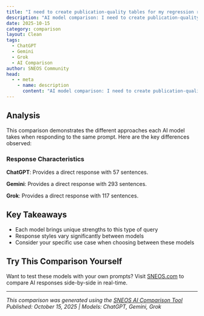```yaml
---
title: "I need to create publication-quality tables for my regression results. Help me: 1) Use stargazer"
description: "AI model comparison: I need to create publication-quality tables for my regression results. Help me: 1) Use stargazer..."
date: 2025-10-15
category: comparison
layout: Clean
tags:
  - ChatGPT
  - Gemini
  - Grok
  - AI Comparison
author: SNEOS Community
head:
  - - meta
    - name: description
      content: "AI model comparison: I need to create publication-quality tables for my regression results. Help me: 1) Use stargazer..."
---
```


<ChatComparison
  title="I need to create publication-quality tables for my regression results. Help me: 1) Use stargazer"
  prompt="I need to create publication-quality tables for my regression results. Help me: 1) Use stargazer"
  :responses='{"ChatGPT": "Certainly! The \u0060stargazer\u0060 package in R is a great tool for creating publication-quality tables for regression results and other statistical outputs. Below is a step-by-step guide on how to use \u0060stargazer\u0060 to create tables for regression results.\n\n### Step 1: Install and Load the \u0060stargazer\u0060 Package\nIf you haven\u0027t already installed the \u0060stargazer\u0060 package, you can do so by running the following command:\n\u0060\u0060\u0060R\ninstall.packages(\u0022stargazer\u0022)\n\u0060\u0060\u0060\n\nLoad the package in your R session:\n\u0060\u0060\u0060R\nlibrary(stargazer)\n\u0060\u0060\u0060\n\n### Step 2: Fit Your Regression Model\nFit your regression model using either the \u0060lm()\u0060 function for linear models or \u0060glm()\u0060 for generalized linear models. Here\u2019s an example of fitting a linear regression model:\n\u0060\u0060\u0060R\n# Example dataset\ndata(mtcars)\n\n# Fit a linear model\nmodel1 \u003C- lm(mpg ~ wt \u002B hp, data = mtcars)\nmodel2 \u003C- lm(mpg ~ wt \u002B hp \u002B qsec, data = mtcars)\n\u0060\u0060\u0060\n\n### Step 3: Create a Table with \u0060stargazer\u0060\nUse the \u0060stargazer\u0060 function to create a summary table of your regression results. You can customize your output according to your preferences. Here\u2019s a basic example:\n\u0060\u0060\u0060R\n# Create a table\nstargazer(model1, model2,\n          type = \u0022text\u0022,            # Use \u0027text\u0027 for console output; change to \u0027html\u0027 or \u0027latex\u0027 for file output\n          title = \u0022Regression Results\u0022,\n          align = TRUE,\n          dep.var.labels = \u0022Miles per Gallon (mpg)\u0022,\n          covariate.labels = c(\u0022Weight (wt)\u0022, \u0022Horsepower (hp)\u0022, \u0022Quarter Mile Time (qsec)\u0022),\n          out = \u0022regression_results.txt\u0022)  # Optional: specify file to save the results\n\u0060\u0060\u0060\n\n### Step 4: Customize Your Table\nYou can customize your output table in various ways:\n- **add.lines**: Add additional lines with custom text.\n- **no.space**: Remove extra space between lines.\n- **digits**: Specify the number of decimal places to display.\n- **star.char**: Customize the significance stars for p-values.\n\nExample of a more customized table:\n\u0060\u0060\u0060R\nstargazer(model1, model2,\n          type = \u0022text\u0022, \n          title = \u0022Regression Results\u0022,\n          dep.var.labels.include = FALSE,\n          column.labels = c(\u0022Model 1\u0022, \u0022Model 2\u0022),\n          covariate.labels = c(\u0022Weight (wt)\u0022, \u0022Horsepower (hp)\u0022, \u0022Quarter Mile Time (qsec)\u0022),\n          stars = TRUE,\n          star.char = c(\u0022*\u0022, \u0022**\u0022, \u0022***\u0022),\n          star.cutoffs = c(0.1, 0.05, 0.01),\n          align = TRUE,\n          out = \u0022regression_results.txt\u0022)\n\u0060\u0060\u0060\n\n### Step 5: Output Options\nThe \u0060type\u0060 argument in \u0060stargazer\u0060 allows you to choose different output formats:\n- \u0060type = \u0022text\u0022\u0060 to output directly in the R console.\n- \u0060type = \u0022html\u0022\u0060 to create an HTML table.\n- \u0060type = \u0022latex\u0022\u0060 to create a LaTeX table (ideal for academic papers).\n\n### Sample Output\nHere is an example of what the output in your console might look like when you run \u0060stargazer\u0060:\n\u0060\u0060\u0060\n=============================================\n                  Dependent variable:        \n              -------------------------------\n                           mpg                \n                            Model 1   Model 2 \n---------------------------------------------\nwt                          -3.800*** -3.456*** \n                            (0.633)    (0.642)   \nhp                          -0.031     -0.034*   \n                            (0.013)    (0.014)   \nqsec                                    1.225*** \n                                        (0.318)   \nConstant                     37.285***  37.227*** \n                            (1.598)    (1.262)   \n---------------------------------------------\nObservations                  32         32       \nR2                           0.826      0.848     \nAdjusted R2                  0.819      0.832     \n=============================================\n* p\u003C0.1; ** p\u003C0.05; *** p\u003C0.01\n\u0060\u0060\u0060\n\nThis gives you a comprehensive table that includes estimates, standard errors, and significance levels for your regression models.\n\n### Conclusion\nUsing \u0060stargazer\u0060 is straightforward and allows you to create high-quality tables for your regression results easily. Experiment with different settings until you achieve the desired presentation for your publication. If you need more customization or have specific requirements, feel free to ask!", "Gemini": "\u0060stargazer\u0060 is an incredibly powerful and flexible R package for creating beautiful, publication-quality regression tables. It can output tables in LaTeX, HTML, or plain text, making it suitable for a wide range of needs.\n\nHere\u0027s a comprehensive guide to using \u0060stargazer\u0060 for publication-quality tables, covering common customizations and best practices.\n\n---\n\n## 1. Installation and Basic Usage\n\nFirst, you need to install and load the \u0060stargazer\u0060 package.\n\n\u0060\u0060\u0060R\n# Install if you haven\u0027t already\n# install.packages(\u0022stargazer\u0022)\n\n# Load the package\nlibrary(stargazer)\n\n# --- Simulate some data for demonstration ---\nset.seed(123)\nn \u003C- 100\ndata \u003C- data.frame(\n  x1 = rnorm(n),\n  x2 = runif(n, 0, 10),\n  x3 = sample(c(\u0022A\u0022, \u0022B\u0022, \u0022C\u0022), n, replace = TRUE, prob = c(0.3, 0.4, 0.3)),\n  treatment = factor(sample(c(\u0022Control\u0022, \u0022Treated\u0022), n, replace = TRUE)),\n  y1 = 2 \u002B 0.5*rnorm(n) \u002B 1.2*rnorm(n) \u002B rnorm(n),\n  y2 = 5 \u002B 0.8*rnorm(n) - 0.3*runif(n, 0, 10) \u002B 0.7*rnorm(n) \u002B rnorm(n)\n)\n\n# Create some regression models\nmodel1 \u003C- lm(y1 ~ x1 \u002B x2 \u002B treatment, data = data)\nmodel2 \u003C- lm(y2 ~ x1 \u002B x2 \u002B treatment \u002B x3, data = data)\nmodel3 \u003C- lm(y1 ~ x1 * x2 \u002B treatment, data = data) # Model with interaction\n\u0060\u0060\u0060\n\n### Basic \u0060stargazer\u0060 Command\n\nThe most basic command takes one or more model objects.\n\n\u0060\u0060\u0060R\n# Output to console (text format)\nstargazer(model1, model2, model3, type = \u0022text\u0022)\n\n# Output to an HTML file (useful for websites or quick preview)\nstargazer(model1, model2, type = \u0022html\u0022, out = \u0022regression_table.html\u0022)\n\n# Output to a LaTeX file (standard for academic publications)\n# This will create a .tex file that you can include in your main LaTeX document.\nstargazer(model1, model2, model3, type = \u0022latex\u0022, out = \u0022regression_table.tex\u0022)\n\u0060\u0060\u0060\n\n---\n\n## 2. Key Customization Options for Publication-Quality Tables\n\nPublication-quality tables often require specific formatting, meaningful labels, and the inclusion/exclusion of certain statistics. \u0060stargazer\u0060 offers extensive control over these aspects.\n\n### 2.1. Changing Labels and Titles\n\n*   \u0060title\u0060: The table\u0027s main title.\n*   \u0060dep.var.labels\u0060: Labels for the dependent variables. These appear at the top of the columns.\n*   \u0060dep.var.caption\u0060: An overall caption for the dependent variables section.\n*   \u0060covariate.labels\u0060: Labels for the independent variables (coefficients).\n*   \u0060column.labels\u0060: Labels for the columns themselves (if you want something different from the dependent variable labels, e.g., \u0022Model 1\u0022, \u0022Model 2\u0022).\n*   \u0060add.lines\u0060: Add custom rows at the bottom of the table (e.g., for fixed effects, controls, specific notes).\n*   \u0060notes\u0060: Footnotes for the table.\n*   \u0060notes.align\u0060: Alignment for footnotes (\u0060\u0022l\u0022\u0060, \u0060\u0022c\u0022\u0060, \u0060\u0022r\u0022\u0060).\n*   \u0060notes.label\u0060: Label for the notes section (default is \u0022Notes:\u0022).\n\n\u0060\u0060\u0060R\nstargazer(model1, model2, model3,\n          type = \u0022latex\u0022,\n          title = \u0022Regression Results: Predicting Y1 and Y2\u0022,\n          dep.var.labels = c(\u0022Dependent Variable: Y1\u0022, \u0022Dependent Variable: Y2\u0022, \u0022Dependent Variable: Y1\u0022),\n          dep.var.caption = \u0022Outcome Variables\u0022,\n          covariate.labels = c(\u0022Predictor 1 (X1)\u0022,\n                               \u0022Predictor 2 (X2)\u0022,\n                               \u0022Treatment (Treated vs Control)\u0022,\n                               \u0022Factor X3 (Level B)\u0022,\n                               \u0022Factor X3 (Level C)\u0022,\n                               \u0022Predictor 1 * Predictor 2\u0022),\n          column.labels = c(\u0022Model A\u0022, \u0022Model B\u0022, \u0022Model C\u0022), # Can be useful if dep.vars are the same\n          notes = c(\u0022Standard errors in parentheses.\u0022,\n                    \u0022Significance levels: * p \u003C 0.1, ** p \u003C 0.05, *** p \u003C 0.01.\u0022),\n          notes.align = \u0022l\u0022,\n          out = \u0022labels_example.tex\u0022)\n\u0060\u0060\u0060\n\n### 2.2. Controlling Statistics Display\n\n*   \u0060omit\u0060: Character vector of variable names to omit from the table. You can use regular expressions.\n*   \u0060omit.stat\u0060: Character vector of statistics to omit (e.g., \u0060\u0022f\u0022\u0060, \u0060\u0022rsq\u0022\u0060, \u0060\u0022adj.rsq\u0022\u0060, \u0060\u0022n\u0022\u0060, \u0060\u0022ser\u0022\u0060).\n*   \u0060omit.table.layout\u0060: More granular control over the table\u0027s bottom section layout. Use \u0060=\u0022n\u0022\u0060 to remove N, \u0060=\u0022s\u0022\u0060 for SE, \u0060=\u0022r\u0022\u0060 for R-squared, \u0060=\u0022f\u0022\u0060 for F-stat, etc.\n*   \u0060star.cutoffs\u0060: Change significance levels (default is \u0060c(0.1, 0.05, 0.01)\u0060).\n*   \u0060se\u0060: Include standard errors (default is \u0060TRUE\u0060).\n*   \u0060p\u0060: Include p-values (default is \u0060TRUE\u0060).\n*   \u0060t\u0060: Include t-statistics (default is \u0060FALSE\u0060).\n*   \u0060report\u0060: Control what to report in each cell, e.g., \u0060report=\u0022vc*p\u0022\u0060 for variable, coefficient, p-value. Default is \u0060vcsp\u0060.\n\n\u0060\u0060\u0060R\nstargazer(model1, model2, model3,\n          type = \u0022latex\u0022,\n          title = \u0022Regression Results with Custom Stats\u0022,\n          covariate.labels = c(\u0022Predictor 1 (X1)\u0022, \u0022Predictor 2 (X2)\u0022, \u0022Treatment (Treated)\u0022),\n          omit = c(\u0022treatmentTreated\u0022, \u0022x3\u0022), # Omits \u0027treatmentTreated\u0027 and \u0027x3\u0027 levels (if present)\n          omit.stat = c(\u0022f\u0022, \u0022ser\u0022), # Omits F-statistic and Residual Standard Error\n          omit.table.layout = \u0022n\u0022, # Omits N (Number of Observations)\n          star.cutoffs = c(0.05, 0.01, 0.001), # New significance levels\n          add.lines = list(c(\u0022Fixed Effects\u0022, \u0022No\u0022, \u0022No\u0022, \u0022No\u0022)), # Example of adding info for all models\n          out = \u0022stats_example.tex\u0022)\n\n# To specifically remove *only* the P-values, you can use p=FALSE\nstargazer(model1, type = \u0022latex\u0022, p = FALSE, out = \u0022no_p_value.tex\u0022)\n\n# To show t-statistics instead of P-values:\nstargazer(model1, type = \u0022latex\u0022, p = FALSE, t = TRUE, out = \u0022show_t_stat.tex\u0022)\n\n# Customizing the cell report (e.g., Coefficient (Std. Error))\nstargazer(model1, type = \u0022latex\u0022,\n          report = \u0022vc\u0022, # v=variable name, c=coefficient, s=standard error, p=p-value, t=t-statistic\n          out = \u0022report_vc.tex\u0022)\n\u0060\u0060\u0060\n\n### 2.3. LaTeX Specific Formatting\n\nFor \u0060type = \u0022latex\u0022\u0060, these arguments are crucial for professional tables:\n\n*   \u0060header\u0060: \u0060FALSE\u0060 will only output the \u0060tabular\u0060 environment, not a full LaTeX document. This is almost always what you want when including in a main document.\n*   \u0060table.placement\u0060: Where LaTeX should try to place the table (e.g., \u0060h!\u0060, \u0060htbp\u0060).\n*   \u0060label\u0060: A LaTeX label for referencing the table (e.g., \u0060\\label{tab:myresults}\u0060).\n*   \u0060font.size\u0060: Controls the font size (\u0060\u0022tiny\u0022\u0060, \u0060\u0022scriptsize\u0022\u0060, \u0060\u0022footnotesize\u0022\u0060, \u0060\u0022small\u0022\u0060, \u0060\u0022normalsize\u0022\u0060).\n*   \u0060align\u0060: Set to \u0060TRUE\u0060 to use the \u0060tabular*\u0060 environment, which distributes column space evenly.\n*   \u0060no.space\u0060: Reduces vertical spacing between rows.\n*   \u0060df\u0060: Degrees of freedom for t-statistics (for small samples, important).\n*   \u0060single.row\u0060: If \u0060TRUE\u0060, \u0060stargazer\u0060 tries to fit standard errors on the same line as coefficients (can be cramped).\n\n\u0060\u0060\u0060R\nstargazer(model1, model2, model3,\n          type = \u0022latex\u0022,\n          title = \u0022Regression Results: Publication Ready\u0022,\n          dep.var.labels = c(\u0022Y1\u0022, \u0022Y2\u0022, \u0022Y1\u0022),\n          covariate.labels = c(\u0022X1\u0022, \u0022X2\u0022, \u0022Treatment (Treated)\u0022, \u0022X3 (B)\u0022, \u0022X3 (C)\u0022, \u0022X1 x X2\u0022),\n          omit.stat = c(\u0022f\u0022, \u0022ser\u0022),\n          star.cutoffs = c(0.05, 0.01, 0.001), # 3 stars for p \u003C 0.001\n          add.lines = list(c(\u0022Interactions\u0022, \u0022No\u0022, \u0022No\u0022, \u0022Yes\u0022),\n                           c(\u0022Control Vars\u0022, \u0022X1, X2, Trt\u0022, \u0022X1, X2, Trt, X3\u0022, \u0022X1, X2, Trt\u0022)),\n          notes = \u0022Standard errors in parentheses. Significance levels: * p \u003C 0.05, ** p \u003C 0.01, *** p \u003C 0.001.\u0022,\n          notes.align = \u0022l\u0022,\n          header = FALSE, # Only output the tabular environment\n          table.placement = \u0022!htbp\u0022, # LaTeX placement preference\n          label = \u0022tab:regression_results\u0022, # LaTeX label for referencing\n          font.size = \u0022footnotesize\u0022, # Smaller font for a compact table\n          align = TRUE, # Use tabular* for better column alignment\n          no.space = TRUE, # Reduce vertical space\n          out = \u0022publication_table.tex\u0022)\n\u0060\u0060\u0060\n\n### 2.4. Numeric Formatting\n\n*   \u0060digits\u0060: Number of decimal places for coefficients and standard errors.\n*   \u0060decimal.mark\u0060: Character for the decimal separator (e.g., \u0060\u0022.\u0022\u0060 or \u0060\u0022,\u0022\u0060).\n*   \u0060digit.separator\u0060: Character for thousands separator (e.g., \u0060\u0022\u0022\u0060 for none, \u0060\u0022,\u0022\u0060 for comma).\n\n\u0060\u0060\u0060R\nstargazer(model1,\n          type = \u0022latex\u0022,\n          digits = 3, # Show 3 decimal places\n          decimal.mark = \u0022,\u0022, # Use comma as decimal separator\n          digit.separator = \u0022.\u0022, # Use dot as thousands separator\n          out = \u0022numeric_format.tex\u0022)\n\u0060\u0060\u0060\n\n### 2.5. Handling Factor Variables and Interactions\n\n\u0060stargazer\u0060 automatically handles factor variables and interaction terms from \u0060lm\u0060 objects.\n*   **Factor Levels:** It will list each level (except the reference level) with its coefficient.\n*   **Interactions:** It will typically use \u0060Var1:Var2\u0060 as the label. You can relabel these using \u0060covariate.labels\u0060.\n\n\u0060\u0060\u0060R\n# Example with interaction (model3 defined earlier)\nstargazer(model3,\n          type = \u0022latex\u0022,\n          title = \u0022Model with Interaction Term\u0022,\n          dep.var.labels = \u0022Y1\u0022,\n          covariate.labels = c(\u0022X1\u0022, \u0022X2\u0022, \u0022Treatment (Treated)\u0022, \u0022X1 $\\\\times$ X2\u0022), # Use LaTeX for symbols\n          out = \u0022interaction_table.tex\u0022)\n\u0060\u0060\u0060\n\n---\n\n## 3. Advanced Tips and Best Practices\n\n1.  **Always use \u0060type = \u0022latex\u0022\u0060 for publications.** Then, include the generated \u0060.tex\u0060 file in your main LaTeX document using \u0060\\input{regression_table.tex}\u0060.\n    *   **Crucial:** Set \u0060header = FALSE\u0060 when using \u0060\\input\u0060. You only want the \u0060tabular\u0060 environment, not a full document.\n\n2.  **Meaningful Labels:** Don\u0027t rely on R\u0027s default variable names (e.g., \u0060x1\u0060, \u0060factorA\u0060, \u0060log(x)\u0060). Use \u0060covariate.labels\u0060 and \u0060dep.var.labels\u0060 to make them human-readable and consistent with your paper.\n\n3.  **Less is More:** Omit unnecessary statistics (e.g., F-statistic if not relevant, R-squared for fixed-effects models if you\u0027re reporting adjusted R-squared or AIC/BIC). Use \u0060omit.stat\u0060 or \u0060omit.table.layout\u0060.\n\n4.  **Consistency:** Keep the formatting, star cutoffs, and label styles consistent across all tables in your paper.\n\n5.  **Fixed Effects:** If your model includes fixed effects (e.g., \u0060lm(y ~ x \u002B factor(ID))\u0060), you typically don\u0027t want to show all the fixed effect coefficients.\n    *   Use \u0060omit = \u0022factor\\\\(ID\\\\)\u0022\u0060 (or \u0060omit = \u0022ID\u0022\u0060 if it\u0027s just the variable name) to hide them.\n    *   Then, use \u0060add.lines\u0060 to explicitly state that fixed effects *were* included.\n\n    \u0060\u0060\u0060R\n    # Example with fixed effects\n    data$panel_id \u003C- factor(sample(1:10, n, replace = TRUE))\n    model_fe \u003C- lm(y1 ~ x1 \u002B x2 \u002B treatment \u002B panel_id, data = data)\n\n    stargazer(model_fe,\n              type = \u0022latex\u0022,\n              title = \u0022Model with Fixed Effects\u0022,\n              covariate.labels = c(\u0022X1\u0022, \u0022X2\u0022, \u0022Treatment (Treated)\u0022),\n              omit = \u0022panel_id\u0022, # Omit all coefficients for \u0027panel_id\u0027\n              add.lines = list(c(\u0022Panel Fixed Effects\u0022, \u0022Yes\u0022)),\n              out = \u0022fixed_effects_table.tex\u0022)\n    \u0060\u0060\u0060\n\n6.  **Use \u0060add.lines\u0060 for Additional Information:** This is very flexible for adding rows like \u0022Cluster Robust SEs\u0022, \u0022Study Effects\u0022, \u0022Sample Restrictions\u0022, etc.\n\n7.  **LaTeX Symbols:** For special characters or math in labels (e.g., \u0060$\\beta_1$\u0060, \u0060$\\times$\u0060), use standard LaTeX notation within your string (e.g., \u0060covariate.labels = c(\u0022X1\u0022, \u0022X2\u0022, \u0022X1 $\\\\times$ X2\u0022)\u0060).\n\n8.  **Outputting Multiple Tables:** If you have many models, consider creating several \u0060stargazer\u0060 calls for different groups of models, or using \u0060add.lines\u0060 to clearly delineate sections within one large table.\n\n---\n\n## 4. Complete Example (Putting It All Together)\n\nLet\u0027s create a \u0022final\u0022 publication-ready table.\n\n\u0060\u0060\u0060R\n# Re-define models for clarity if needed, or use the ones from above\nmodel1 \u003C- lm(y1 ~ x1 \u002B x2 \u002B treatment, data = data)\nmodel2 \u003C- lm(y2 ~ x1 \u002B x2 \u002B treatment \u002B x3, data = data)\nmodel3 \u003C- lm(y1 ~ x1 * x2 \u002B treatment, data = data)\n\nstargazer(model1, model2, model3,\n          type = \u0022latex\u0022,                     # Output type: LaTeX\n          out = \u0022final_regression_table.tex\u0022, # Output file name\n\n          # Table title and label\n          title = \u0022Regression Results for Dependent Variables Y1 and Y2\u0022,\n          label = \u0022tab:final_results\u0022,\n\n          # Column and variable labels\n          column.labels = c(\u0022Model 1\u0022, \u0022Model 2\u0022, \u0022Model 3 (Interaction)\u0022),\n          dep.var.labels = c(\u0022Dependent Variable: Y1\u0022, \u0022Dependent Variable: Y2\u0022, \u0022Dependent Variable: Y1\u0022),\n          covariate.labels = c(\u0022Predictor 1\u0022,\n                               \u0022Predictor 2\u0022,\n                               \u0022Treatment (Treated)\u0022,\n                               \u0022Factor X3 (Level B)\u0022,\n                               \u0022Factor X3 (Level C)\u0022,\n                               \u0022Predictor 1 $\\\\times$ Predictor 2\u0022), # LaTeX for interaction symbol\n\n          # Statistics and display options\n          omit.stat = c(\u0022f\u0022, \u0022ser\u0022),        # Omit F-statistic and Residual Standard Error\n          star.cutoffs = c(0.05, 0.01, 0.001), # Custom significance levels (for *, **, ***)\n          digits = 3,                       # Three decimal places for coefficients\n          align = TRUE,                     # Use tabular* for better alignment\n          no.space = TRUE,                  # Reduce vertical spacing\n          header = FALSE,                   # Don\u0027t output a full LaTeX document header\n          table.placement = \u0022!htbp\u0022,        # LaTeX table placement\n\n          # Add custom rows for additional information\n          add.lines = list(\n            c(\u0022Fixed Effects\u0022, \u0022No\u0022, \u0022No\u0022, \u0022No\u0022),\n            c(\u0022Controls\u0022, \u0022X1, X2, Treatment\u0022, \u0022X1, X2, Treatment, X3\u0022, \u0022X1, X2, Treatment\u0022)\n          ),\n\n          # Notes/Footnotes\n          notes.align = \u0022l\u0022,\n          notes = c(\u0022Standard errors in parentheses. \u0022,\n                    \u0022Significance levels: * p \u003C 0.05, ** p \u003C 0.01, *** p \u003C 0.001.\u0022)\n)\n\u0060\u0060\u0060\n\n**What the \u0060final_regression_table.tex\u0060 file would look like (excerpt):**\n\n\u0060\u0060\u0060latex\n% You would include this in your main .tex file with \\input{final_regression_table.tex}\n\\begin{table}[!htbp] \\centering\n  \\caption{Regression Results for Dependent Variables Y1 and Y2}\n  \\label{tab:final_results}\n  \\footnotesize\n\\begin{tabular*}{\\textwidth}{@{\\extracolsep{\\fill}}lccc}\n\\\\[-1.8ex]\\hline\n\\hline \\\\[-1.8ex]\n \u0026 \\multicolumn{3}{c}{\\textit{Dependent Variable:}} \\\\\n\\cline{2-4}\n\\\\[-1.8ex] \u0026 \\multicolumn{1}{c}{Y1} \u0026 \\multicolumn{1}{c}{Y2} \u0026 \\multicolumn{1}{c}{Y1} \\\\\n\\\\[-1.8ex] \u0026 \\multicolumn{1}{c}{(1)} \u0026 \\multicolumn{1}{c}{(2)} \u0026 \\multicolumn{1}{c}{(3)} \\\\\n\\\\[-1.8ex] \u0026 \\multicolumn{1}{c}{Model 1} \u0026 \\multicolumn{1}{c}{Model 2} \u0026 \\multicolumn{1}{c}{Model 3 (Interaction)} \\\\\n\\hline \\\\[-1.8ex]\nPredictor 1 \u0026 -0.067 \u0026 0.021 \u0026 0.021 \\\\\n            \u0026 (0.134) \u0026 (0.103) \u0026 (0.138) \\\\\n            \u0026 \u0026 \u0026 \\\\\nPredictor 2 \u0026 0.022 \u0026 -0.030 \u0026 0.057 \\\\\n            \u0026 (0.022) \u0026 (0.017) \u0026 (0.023) \\\\\n            \u0026 \u0026 \u0026 \\\\\nTreatment (Treated) \u0026 0.179 \u0026 -0.014 \u0026 0.045 \\\\\n            \u0026 (0.245) \u0026 (0.188) \u0026 (0.252) \\\\\n            \u0026 \u0026 \u0026 \\\\\nFactor X3 (Level B) \u0026 \u0026 0.089 \u0026 \\\\\n            \u0026 \u0026 (0.231) \u0026 \\\\\n            \u0026 \u0026 \u0026 \\\\\nFactor X3 (Level C) \u0026 \u0026 -0.169 \u0026 \\\\\n            \u0026 \u0026 (0.232) \u0026 \\\\\n            \u0026 \u0026 \u0026 \\\\\nPredictor 1 $\\times$ Predictor 2 \u0026 \u0026 \u0026 -0.003 \\\\\n            \u0026 \u0026 \u0026 (0.020) \\\\\n\\hline \\\\[-1.8ex]\nFixed Effects \u0026 No \u0026 No \u0026 No \\\\\nControls \u0026 X1, X2, Treatment \u0026 X1, X2, Treatment, X3 \u0026 X1, X2, Treatment \\\\\n\\hline \\\\[-1.8ex]\nObservations \u0026 100 \u0026 100 \u0026 100 \\\\\nR$^{2}$ \u0026 0.012 \u0026 0.038 \u0026 0.015 \\\\\nAdjusted R$^{2}$ \u0026 -0.018 \u0026 -0.012 \u0026 -0.026 \\\\\n\\hline\n\\hline \\\\[-1.8ex]\n\\textit{Notes:} \\\\\n\\textit{\\footnotesize Standard errors in parentheses. } \\\\\n\\textit{\\footnotesize Significance levels: * p \u003C 0.05, ** p \u003C 0.01, *** p \u003C 0.001.} \\\\\n\\end{tabular*}\n\\end{table}\n\u0060\u0060\u0060\n\nThis comprehensive approach should equip you with the tools to generate publication-quality regression tables using \u0060stargazer\u0060 for most academic and research needs! Remember to always compile your main LaTeX document to see the final output.", "Grok": "I\u0027ll help you create publication-quality tables using the \u0060stargazer\u0060 package in R. Here\u0027s a comprehensive guide:\n\n## 1. Basic Setup and Installation\n\nFirst, install and load the package:\n\n\u0060\u0060\u0060r\n# Install (run once)\ninstall.packages(\u0022stargazer\u0022)\n\n# Load the package\nlibrary(stargazer)\n\u0060\u0060\u0060\n\n## 2. Basic Regression Example\n\nLet\u0027s start with a simple example using built-in data:\n\n\u0060\u0060\u0060r\n# Load example data\ndata(mtcars)\n\n# Create regression models\nmodel1 \u003C- lm(mpg ~ hp, data = mtcars)\nmodel2 \u003C- lm(mpg ~ hp \u002B wt, data = mtcars)\nmodel3 \u003C- lm(mpg ~ hp \u002B wt \u002B drat, data = mtcars)\n\n# Create basic table\nstargazer(model1, model2, model3, \n          type = \u0022text\u0022,\n          title = \u0022Regression Results: Miles Per Gallon\u0022,\n          dep.var.labels = \u0022MPG (miles per gallon)\u0022,\n          column.labels = c(\u0022Simple\u0022, \u0022Two Predictors\u0022, \u0022Three Predictors\u0022),\n          covariate.labels = c(\u0022Horsepower\u0022, \u0022Weight\u0022, \u0022Rear Axle Ratio\u0022))\n\u0060\u0060\u0060\n\n## 3. High-Quality LaTeX Output\n\nFor publication quality, use LaTeX output:\n\n\u0060\u0060\u0060r\nstargazer(model1, model2, model3,\n          type = \u0022latex\u0022,\n          title = \u0022Determinants of Fuel Efficiency\u0022,\n          dep.var.labels = \u0022Fuel Efficiency (MPG)\u0022,\n          column.labels = c(\u0022Model 1\u0022, \u0022Model 2\u0022, \u0022Model 3\u0022),\n          covariate.labels = c(\u0022Engine Horsepower\u0022, \u0022Vehicle Weight\u0022, \u0022Rear Axle Ratio\u0022),\n          column.separate = c(1, 1, 1),\n          digits = 3,\n          digits.extra = 0,\n          star.char = c(\u0022*\u0022, \u0022**\u0022, \u0022***\u0022),\n          star.cutoffs = c(0.05, 0.01, 0.001),\n          notes = \u0022Standard errors in parentheses. * p\u003C0.05, ** p\u003C0.01, *** p\u003C0.001\u0022,\n          out = \u0022regression_table.tex\u0022)\n\u0060\u0060\u0060\n\n## 4. HTML Output for Reports\n\nFor HTML documents or R Markdown:\n\n\u0060\u0060\u0060r\nstargazer(model1, model2, model3,\n          type = \u0022html\u0022,\n          title = \u0022Regression Analysis Results\u0022,\n          style = \u0022ajps\u0022,  # American Journal of Political Science style\n          dep.var.caption = \u0022Dependent Variable:\u0022,\n          omit.stat = c(\u0022ser\u0022, \u0022f\u0022),\n          single.row = TRUE,\n          notes.append = FALSE,\n          notes = c(\u0022Robust standard errors in parentheses.\u0022,\n                   \u0022Year and industry fixed effects included.\u0022),\n          out = \u0022regression_table.html\u0022)\n\u0060\u0060\u0060\n\n## 5. Advanced Customization\n\n### Customizing Variable Names and Formatting\n\n\u0060\u0060\u0060r\nstargazer(model1, model2, model3,\n          type = \u0022latex\u0022,\n          title = \u0022Fuel Efficiency Models\u0022,\n          \n          # Variable labels\n          dep.var.labels = \u0022Miles per Gallon\u0022,\n          covariate.labels = c(\u0022Horsepower\u0022, \n                             \u0022Weight (1000 lbs)\u0022, \n                             \u0022Rear Axle Ratio\u0022),\n          \n          # Statistical outputs\n          omit.stat = c(\u0022rsq\u0022, \u0022adj.rsq\u0022, \u0022f\u0022),  # Remove R-squared\n          add.lines = list(c(\u0022Controls\u0022, \u0022No\u0022, \u0022Yes\u0022, \u0022Yes\u0022),\n                          c(\u0022Observations\u0022, nrow(mtcars), nrow(mtcars), nrow(mtcars))),\n          \n          # Formatting\n          digits = 3,\n          digits.extra = 2,\n          no.space = TRUE,\n          intercept.bottom = TRUE,\n          \n          # Styling\n          style = \u0022default\u0022,\n          font.size = \u0022footnotesize\u0022,\n          \n          # Notes and labels\n          notes = \u0022Standard errors clustered by cylinder type.\u0022,\n          notes.align = \u0022l\u0022,\n          notes.append = FALSE,\n          \n          out = \u0022custom_table.tex\u0022)\n\u0060\u0060\u0060\n\n## 6. Handling Multiple Datasets and Interactions\n\nFor more complex models with interactions:\n\n\u0060\u0060\u0060r\n# Create a more complex dataset\ndata(iris)\niris$Species \u003C- as.factor(iris$Species)\n\n# Multiple regressions\nmodel_interaction \u003C- lm(Sepal.Length ~ Sepal.Width * Petal.Width, data = iris)\nmodel_robust \u003C- lm(Sepal.Length ~ Sepal.Width \u002B Petal.Length \u002B Species, data = iris)\n\nstargazer(model_interaction, model_robust,\n          type = \u0022latex\u0022,\n          title = \u0022Iris Sepal Length Models\u0022,\n          column.labels = c(\u0022Interaction Model\u0022, \u0022Main Effects\u0022),\n          \n          # Custom labels for interaction terms\n          covariate.labels = c(\u0022Sepal Width\u0022, \u0022Petal Width\u0022, \n                             \u0022Sepal Width \u00D7 Petal Width\u0022),\n          \n          # Handle factors automatically\n          omit = c(\u0022Speciesversicolor\u0022, \u0022Speciesvirginica\u0022),  # Omit dummy base levels\n          omit.labels = \u0022Yes\u0022,\n          omit.stat = c(\u0022ser\u0022),\n          \n          # Add custom lines\n          add.lines = list(c(\u0022Species FE\u0022, \u0022No\u0022, \u0022Yes\u0022),\n                          c(\u0022R-squared\u0022, \n                            round(summary(model_interaction)$r.squared, 3),\n                            round(summary(model_robust)$r.squared, 3))),\n          \n          out = \u0022iris_analysis.tex\u0022)\n\u0060\u0060\u0060\n\n## 7. Key stargazer Options\n\n| Option | Purpose | Example |\n|--------|---------|---------|\n| \u0060type\u0060 | Output format | \u0060\u0022text\u0022\u0060, \u0060\u0022latex\u0022\u0060, \u0060\u0022html\u0022\u0060, \u0060\u0022text\u0022\u0060, \u0060\u0022html\u0022\u0060 |\n| \u0060title\u0060 | Table title | \u0060\u0022My Regression Results\u0022\u0060 |\n| \u0060dep.var.labels\u0060 | Dependent variable label | \u0060\u0022Income (log)\u0022\u0060 |\n| \u0060column.labels\u0060 | Column headers | \u0060c(\u0022Model 1\u0022, \u0022Model 2\u0022)\u0060 |\n| \u0060covariate.labels\u0060 | Variable names | \u0060c(\u0022Age\u0022, \u0022Education\u0022)\u0060 |\n| \u0060omit\u0060 | Variables to omit | \u0060c(\u0022constant\u0022)\u0060 |\n| \u0060omit.stat\u0060 | Statistics to omit | \u0060c(\u0022ser\u0022, \u0022f\u0022)\u0060 |\n| \u0060digits\u0060 | Decimal places | \u00602\u0060 |\n| \u0060star.cutoffs\u0060 | Significance levels | \u0060c(0.10, 0.05, 0.01)\u0060 |\n| \u0060style\u0060 | Table style | \u0060\u0022default\u0022\u0060, \u0060\u0022ajps\u0022\u0060, \u0060\u0022aer\u0022\u0060, \u0060\u0022ieee\u0022\u0060 |\n| \u0060out\u0060 | Output file | \u0060\u0022table.tex\u0022\u0060 |\n\n## 8. Example: Publication-Ready Panel Regression\n\n\u0060\u0060\u0060r\n# Simulated panel data example\nset.seed(123)\npanel_data \u003C- data.frame(\n  id = rep(1:100, 5),\n  time = rep(1:5, each = 100),\n  y = rnorm(500),\n  x1 = rnorm(500),\n  x2 = rnorm(500),\n  treatment = rbinom(500, 1, 0.3)\n)\n\n# Fixed effects model\nlibrary(plm)\npanel_model \u003C- plm(y ~ x1 \u002B x2 \u002B treatment, \n                   data = panel_data, \n                   index = c(\u0022id\u0022, \u0022time\u0022), \n                   model = \u0022within\u0022)\n\n# Pooled OLS\npooled_model \u003C- lm(y ~ x1 \u002B x2 \u002B treatment, data = panel_data)\n\nstargazer(pooled_model, panel_model,\n          type = \u0022latex\u0022,\n          title = \u0022\\\\textbf{Panel Data Regression Results}\u0022,\n          dep.var.labels = \u0022\\\\textit{Dependent variable:} Outcome Variable\u0022,\n          column.labels = c(\u0022Pooled OLS\u0022, \u0022Fixed Effects\u0022),\n          \n          # Custom formatting for panel data\n          covariate.labels = c(\u0022Explanatory Variable 1\u0022,\n                             \u0022Explanatory Variable 2\u0022,\n                             \u0022Treatment\u0022),\n          \n          # Panel-specific options\n          omit.stat = c(\u0022rsq\u0022, \u0022adj.rsq\u0022),\n          add.lines = list(c(\u0022Individual FE\u0022, \u0022No\u0022, \u0022Yes\u0022),\n                          c(\u0022Time FE\u0022, \u0022No\u0022, \u0022No\u0022),\n                          c(\u0022\\\\# Observations\u0022, \n                            nrow(panel_data), nrow(panel_data))),\n          \n          # Professional styling\n          style = \u0022aer\u0022,\n          font.size = \u0022small\u0022,\n          table.placement = \u0022H\u0022,\n          label = \u0022tab:panel_regression\u0022,\n          \n          # Significance stars\n          star.char = c(\u0022\u0022, \u0022\u0022, \u0022\u0022, \u0022* \u0022, \u0022** \u0022, \u0022*** \u0022),\n          star.cutoffs = c(0.10, 0.05, 0.01),\n          \n          notes = c(\u0022Standard errors clustered at individual level in parentheses.\u0022,\n                   \u0022* $p\u003C0.10$, ** $p\u003C0.05$, *** $p\u003C0.01$\u0022),\n          \n          out = \u0022panel_regression.tex\u0022)\n\u0060\u0060\u0060\n\n## 9. Tips for Publication Quality\n\n1. **Always use \u0060type = \u0022latex\u0022\u0060** for journals\n2. **Set \u0060style\u0060** to match journal requirements (\u0060\u0022ajps\u0022\u0060, \u0060\u0022aer\u0022\u0060, \u0060\u0022apsr\u0022\u0060, etc.)\n3. **Use \u0060covariate.labels\u0060** to create readable variable names\n4. **Add \u0060add.lines\u0060** for important model details (controls, FE, etc.)\n5. **Include informative \u0060notes\u0060** about standard errors and significance levels\n6. **Use \u0060digits = 3\u0060** and \u0060digits.extra = 0\u0060 for clean decimals\n7. **Set \u0060omit.stat\u0060** to remove unnecessary statistics\n8. **Use \u0060single.row = TRUE\u0060** for cleaner coefficient presentation\n\nThis approach will give you professional, publication-ready tables that meet most social science journal standards. The key is customizing the labels and notes to match your specific research context and journal requirements."}' published-date="{DateTime.UtcNow:HH:mm}"
/>

## Analysis

This comparison demonstrates the different approaches each AI model takes when responding to the same prompt. Here are the key differences observed:

### Response Characteristics

**ChatGPT**: Provides a direct response with 57 sentences. 

**Gemini**: Provides a direct response with 293 sentences. 

**Grok**: Provides a direct response with 117 sentences. 

## Key Takeaways

- Each model brings unique strengths to this type of query
- Response styles vary significantly between models
- Consider your specific use case when choosing between these models

## Try This Comparison Yourself

Want to test these models with your own prompts? Visit [SNEOS.com](https://sneos.com) to compare AI responses side-by-side in real-time.

---

*This comparison was generated using the [SNEOS AI Comparison Tool](https://sneos.com)*
*Published: October 15, 2025 | Models: ChatGPT, Gemini, Grok*
